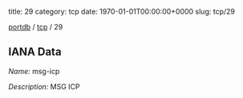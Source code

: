 title: 29
category: tcp
date: 1970-01-01T00:00:00+0000
slug: tcp/29

[portdb](/) / [tcp](/category/tcp.html) / 29


## IANA Data

_Name:_ msg-icp

_Description:_ MSG ICP

